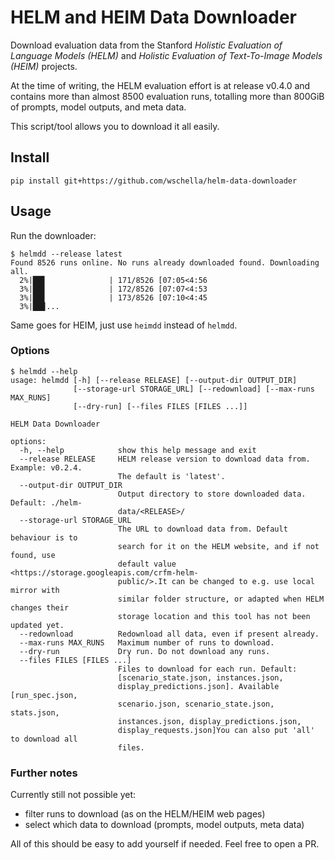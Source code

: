 # HELM and HEIM Data Downloader

Download evaluation data from the Stanford _Holistic Evaluation of Language Models (HELM)_ and _Holistic Evaluation of Text-To-Image Models (HEIM)_ projects.

At the time of writing, the HELM evaluation effort is at release v0.4.0 and contains more than almost 8500 evaluation runs, totalling more than 800GiB of prompts, model outputs, and meta data.

This script/tool allows you to download it all easily.

## Install

```shell
pip install git+https://github.com/wschella/helm-data-downloader
```

## Usage

Run the downloader:

```shell
$ helmdd --release latest
Found 8526 runs online. No runs already downloaded found. Downloading all.
  2%|██▋              | 171/8526 [07:05<4:56
  3%|██▋              | 172/8526 [07:07<4:53
  3%|██▋              | 173/8526 [07:10<4:45
  3%|██▊...
```

Same goes for HEIM, just use `heimdd` instead of `helmdd`.

### Options

```shell
$ helmdd --help
usage: helmdd [-h] [--release RELEASE] [--output-dir OUTPUT_DIR]
              [--storage-url STORAGE_URL] [--redownload] [--max-runs MAX_RUNS]
              [--dry-run] [--files FILES [FILES ...]]

HELM Data Downloader

options:
  -h, --help            show this help message and exit
  --release RELEASE     HELM release version to download data from. Example: v0.2.4.
                        The default is 'latest'.
  --output-dir OUTPUT_DIR
                        Output directory to store downloaded data. Default: ./helm-
                        data/<RELEASE>/
  --storage-url STORAGE_URL
                        The URL to download data from. Default behaviour is to
                        search for it on the HELM website, and if not found, use
                        default value <https://storage.googleapis.com/crfm-helm-
                        public/>.It can be changed to e.g. use local mirror with
                        similar folder structure, or adapted when HELM changes their
                        storage location and this tool has not been updated yet.
  --redownload          Redownload all data, even if present already.
  --max-runs MAX_RUNS   Maximum number of runs to download.
  --dry-run             Dry run. Do not download any runs.
  --files FILES [FILES ...]
                        Files to download for each run. Default:
                        [scenario_state.json, instances.json,
                        display_predictions.json]. Available [run_spec.json,
                        scenario.json, scenario_state.json, stats.json,
                        instances.json, display_predictions.json,
                        display_requests.json]You can also put 'all' to download all
                        files.
```

### Further notes

Currently still not possible yet:

- filter runs to download (as on the HELM/HEIM web pages)
- select which data to download (prompts, model outputs, meta data)

All of this should be easy to add yourself if needed. Feel free to open a PR.
